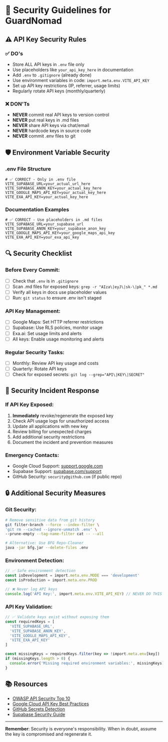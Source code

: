 # 🔐 Security Guidelines for GuardNomad

## ⚠️ API Key Security Rules

### ✅ **DO's**
- Store ALL API keys in `.env` file only
- Use placeholders like `your_api_key_here` in documentation
- Add `.env` to `.gitignore` (already done)
- Use environment variables in code: `import.meta.env.VITE_API_KEY`
- Set up API key restrictions (IP, referrer, usage limits)
- Regularly rotate API keys (monthly/quarterly)

### ❌ **DON'Ts**
- **NEVER** commit real API keys to version control
- **NEVER** put real keys in .md files
- **NEVER** share API keys via chat/email
- **NEVER** hardcode keys in source code
- **NEVER** commit .env files to git

## 🛡️ Environment Variable Security

### **.env File Structure**
```env
# ✅ CORRECT - Only in .env file
VITE_SUPABASE_URL=your_actual_url_here
VITE_SUPABASE_ANON_KEY=your_actual_key_here
VITE_GOOGLE_MAPS_API_KEY=your_actual_key_here
VITE_EXA_API_KEY=your_actual_key_here
```

### **Documentation Examples**
```env
# ✅ CORRECT - Use placeholders in .md files
VITE_SUPABASE_URL=your_supabase_url
VITE_SUPABASE_ANON_KEY=your_supabase_anon_key
VITE_GOOGLE_MAPS_API_KEY=your_google_maps_api_key
VITE_EXA_API_KEY=your_exa_api_key
```

## 🔍 Security Checklist

### **Before Every Commit:**
- [ ] Check that `.env` is in `.gitignore`
- [ ] Scan .md files for exposed keys: `grep -r "AIza\|eyJ\|sk-\|pk_" *.md`
- [ ] Verify all keys in docs use placeholder values
- [ ] Run: `git status` to ensure .env isn't staged

### **API Key Management:**
- [ ] Google Maps: Set HTTP referrer restrictions
- [ ] Supabase: Use RLS policies, monitor usage
- [ ] Exa.ai: Set usage limits and alerts
- [ ] All keys: Enable usage monitoring and alerts

### **Regular Security Tasks:**
- [ ] Monthly: Review API key usage and costs
- [ ] Quarterly: Rotate API keys
- [ ] Check for exposed secrets: `git log --grep="API\|KEY\|SECRET"`

## 🚨 Security Incident Response

### **If API Key Exposed:**
1. **Immediately** revoke/regenerate the exposed key
2. Check API usage logs for unauthorized access
3. Update all applications with new key
4. Review billing for unexpected charges
5. Add additional security restrictions
6. Document the incident and prevention measures

### **Emergency Contacts:**
- Google Cloud Support: [support.google.com](https://support.google.com)
- Supabase Support: [supabase.com/support](https://supabase.com/support)
- GitHub Security: `security@github.com` (if public repo)

## 🔒 Additional Security Measures

### **Git Security:**
```bash
# Remove sensitive data from git history
git filter-branch --force --index-filter \
'git rm --cached --ignore-unmatch .env' \
--prune-empty --tag-name-filter cat -- --all

# Alternative: Use BFG Repo-Cleaner
java -jar bfg.jar --delete-files .env
```

### **Environment Detection:**
```typescript
// ✅ Safe environment detection
const isDevelopment = import.meta.env.MODE === 'development'
const isProduction = import.meta.env.PROD

// ❌ Never log API keys
console.log('API Key:', import.meta.env.VITE_API_KEY) // NEVER DO THIS
```

### **API Key Validation:**
```typescript
// ✅ Validate keys exist without exposing them
const requiredKeys = [
  'VITE_SUPABASE_URL',
  'VITE_SUPABASE_ANON_KEY', 
  'VITE_GOOGLE_MAPS_API_KEY',
  'VITE_EXA_API_KEY'
]

const missingKeys = requiredKeys.filter(key => !import.meta.env[key])
if (missingKeys.length > 0) {
  console.error('Missing required environment variables:', missingKeys)
}
```

## 📚 Resources

- [OWASP API Security Top 10](https://owasp.org/www-project-api-security/)
- [Google Cloud API Key Best Practices](https://cloud.google.com/docs/authentication/api-keys)
- [GitHub Secrets Detection](https://docs.github.com/en/code-security/secret-scanning)
- [Supabase Security Guide](https://supabase.com/docs/guides/auth)

---

**Remember**: Security is everyone's responsibility. When in doubt, assume the key is compromised and regenerate it. 